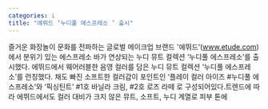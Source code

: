```yaml
---
categories: i
title: "에뛰드 ‘누디풀 에스프레소 ’ 출시"
---
```

즐거운 화장놀이 문화를 전파하는 글로벌 메이크업 브랜드 &#39;에뛰드’(www.etude.com)에서 분위기 있는 에스프레소 바가 연상되는 누디 뮤트 컬렉션 ‘누디풀 에스프레소’를 출시했다.									에뛰드에서 웨어러블한 음영 컬러를 담은 누디 뮤트 컬렉션 ‘누디풀 에스프레소’를 런칭했다. 채도 빠진 소프트한 컬러감이 포인트인 ‘플레이 컬러 아이즈 #누디풀 에스프레소’와 ‘픽싱틴트’ #1호 바닐라 크림, #2호 로즈 라떼 로 구성되어있다.트렌드에 따라 에뛰드에서도 컬러 대비가 크지 않은 뮤트, 소프트, 누디 계열로 피부 톤에